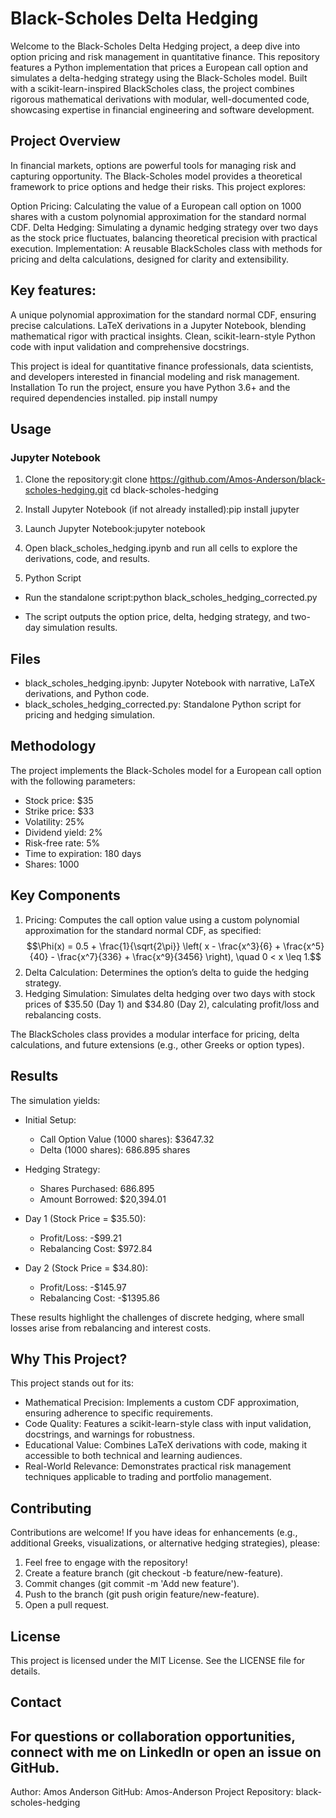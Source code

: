 # Black-Scholes Delta Hedging

Welcome to the Black-Scholes Delta Hedging project, a deep dive into option pricing and risk management in quantitative finance. This repository features a Python implementation that prices a European call option and simulates a delta-hedging strategy using the Black-Scholes model. Built with a scikit-learn-inspired BlackScholes class, the project combines rigorous mathematical derivations with modular, well-documented code, showcasing expertise in financial engineering and software development.

## Project Overview
In financial markets, options are powerful tools for managing risk and capturing opportunity. The Black-Scholes model provides a theoretical framework to price options and hedge their risks. This project explores:

Option Pricing: Calculating the value of a European call option on 1000 shares with a custom polynomial approximation for the standard normal CDF.
Delta Hedging: Simulating a dynamic hedging strategy over two days as the stock price fluctuates, balancing theoretical precision with practical execution.
Implementation: A reusable BlackScholes class with methods for pricing and delta calculations, designed for clarity and extensibility.

## Key features:

A unique polynomial approximation for the standard normal CDF, ensuring precise calculations.
LaTeX derivations in a Jupyter Notebook, blending mathematical rigor with practical insights.
Clean, scikit-learn-style Python code with input validation and comprehensive docstrings.

This project is ideal for quantitative finance professionals, data scientists, and developers interested in financial modeling and risk management.
Installation
To run the project, ensure you have Python 3.6+ and the required dependencies installed.
pip install numpy

## Usage
### Jupyter Notebook

1. Clone the repository:git clone https://github.com/Amos-Anderson/black-scholes-hedging.git
cd black-scholes-hedging


2. Install Jupyter Notebook (if not already installed):pip install jupyter


3. Launch Jupyter Notebook:jupyter notebook


4. Open black_scholes_hedging.ipynb and run all cells to explore the derivations, code, and results.

5. Python Script

  - Run the standalone script:python black_scholes_hedging_corrected.py


  - The script outputs the option price, delta, hedging strategy, and two-day simulation results.

## Files

* black_scholes_hedging.ipynb: Jupyter Notebook with narrative, LaTeX derivations, and Python code.
* black_scholes_hedging_corrected.py: Standalone Python script for pricing and hedging simulation.

## Methodology
The project implements the Black-Scholes model for a European call option with the following parameters:

* Stock price: $35
* Strike price: $33
* Volatility: 25%
* Dividend yield: 2%
* Risk-free rate: 5%
* Time to expiration: 180 days
* Shares: 1000

## Key Components

1. Pricing: Computes the call option value using a custom polynomial approximation for the standard normal CDF, as specified:$$\Phi(x) = 0.5 + \frac{1}{\sqrt{2\pi}} \left( x - \frac{x^3}{6} + \frac{x^5}{40} - \frac{x^7}{336} + \frac{x^9}{3456} \right), \quad 0 < x \leq 1.$$
2. Delta Calculation: Determines the option’s delta to guide the hedging strategy.
3. Hedging Simulation: Simulates delta hedging over two days with stock prices of \$35.50 (Day 1) and $34.80 (Day 2), calculating profit/loss and rebalancing costs.

The BlackScholes class provides a modular interface for pricing, delta calculations, and future extensions (e.g., other Greeks or option types).

## Results
The simulation yields:

* Initial Setup:
  * Call Option Value (1000 shares): $3647.32
  * Delta (1000 shares): 686.895 shares


* Hedging Strategy:
  * Shares Purchased: 686.895
  * Amount Borrowed: $20,394.01


* Day 1 (Stock Price = $35.50):
  * Profit/Loss: -$99.21
  * Rebalancing Cost: $972.84


* Day 2 (Stock Price = $34.80):
  * Profit/Loss: -$145.97
  * Rebalancing Cost: -$1395.86

These results highlight the challenges of discrete hedging, where small losses arise from rebalancing and interest costs.

## Why This Project?
This project stands out for its:

- Mathematical Precision: Implements a custom CDF approximation, ensuring adherence to specific requirements.
- Code Quality: Features a scikit-learn-style class with input validation, docstrings, and warnings for robustness.
- Educational Value: Combines LaTeX derivations with code, making it accessible to both technical and learning audiences.
- Real-World Relevance: Demonstrates practical risk management techniques applicable to trading and portfolio management.

## Contributing
Contributions are welcome! If you have ideas for enhancements (e.g., additional Greeks, visualizations, or alternative hedging strategies), please:

1. Feel free to engage with the repository!
2. Create a feature branch (git checkout -b feature/new-feature).
3. Commit changes (git commit -m 'Add new feature').
4. Push to the branch (git push origin feature/new-feature).
5. Open a pull request.

## License
This project is licensed under the MIT License. See the LICENSE file for details.

## Contact
For questions or collaboration opportunities, connect with me on LinkedIn or open an issue on GitHub.
---
Author: Amos Anderson
GitHub: Amos-Anderson
Project Repository: black-scholes-hedging

